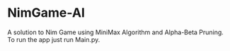 # NimGame-AI

A solution to Nim Game using MiniMax Algorithm and Alpha-Beta Pruning.
To run the app just run Main.py.
